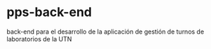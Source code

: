 # pps-back-end
back-end para el desarrollo de la aplicación de gestión de turnos de laboratorios de la UTN
